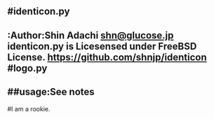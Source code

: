 #identicon.py
---
:Author:Shin Adachi shn@glucose.jp  
identicon.py is Licesensed under FreeBSD License.
**https://github.com/shnjp/identicon**  
#logo.py  
---  
##usage:See notes
---
#I am a rookie.

